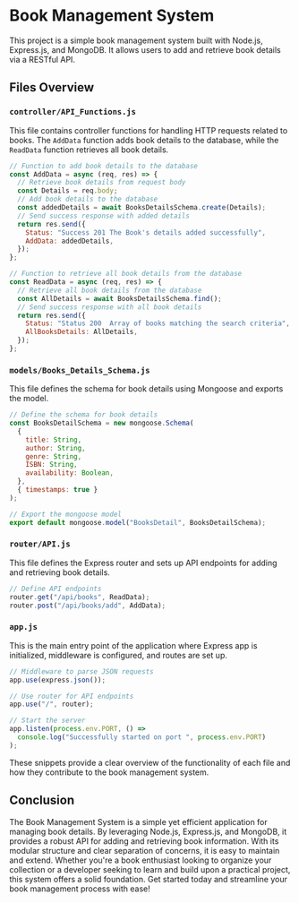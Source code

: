 # Book Management System

This project is a simple book management system built with Node.js, Express.js, and MongoDB. It allows users to add and retrieve book details via a RESTful API.

## Files Overview

### `controller/API_Functions.js`

This file contains controller functions for handling HTTP requests related to books. The `AddData` function adds book details to the database, while the `ReadData` function retrieves all book details.

```javascript
// Function to add book details to the database
const AddData = async (req, res) => {
  // Retrieve book details from request body
  const Details = req.body;
  // Add book details to the database
  const addedDetails = await BooksDetailsSchema.create(Details);
  // Send success response with added details
  return res.send({
    Status: "Success 201 The Book's details added successfully",
    AddData: addedDetails,
  });
};

// Function to retrieve all book details from the database
const ReadData = async (req, res) => {
  // Retrieve all book details from the database
  const AllDetails = await BooksDetailsSchema.find();
  // Send success response with all book details
  return res.send({
    Status: "Status 200  Array of books matching the search criteria",
    AllBooksDetails: AllDetails,
  });
};
```

### `models/Books_Details_Schema.js`

This file defines the schema for book details using Mongoose and exports the model.

```javascript
// Define the schema for book details
const BooksDetailSchema = new mongoose.Schema(
  {
    title: String,
    author: String,
    genre: String,
    ISBN: String,
    availability: Boolean,
  },
  { timestamps: true }
);

// Export the mongoose model
export default mongoose.model("BooksDetail", BooksDetailSchema);
```

### `router/API.js`

This file defines the Express router and sets up API endpoints for adding and retrieving book details.

```javascript
// Define API endpoints
router.get("/api/books", ReadData);
router.post("/api/books/add", AddData);
```

### `app.js`

This is the main entry point of the application where Express app is initialized, middleware is configured, and routes are set up.

```javascript
// Middleware to parse JSON requests
app.use(express.json());

// Use router for API endpoints
app.use("/", router);

// Start the server
app.listen(process.env.PORT, () =>
  console.log("Successfully started on port ", process.env.PORT)
);
```

These snippets provide a clear overview of the functionality of each file and how they contribute to the book management system.

## Conclusion

The Book Management System is a simple yet efficient application for managing book details. By leveraging Node.js, Express.js, and MongoDB, it provides a robust API for adding and retrieving book information. With its modular structure and clear separation of concerns, it is easy to maintain and extend. Whether you're a book enthusiast looking to organize your collection or a developer seeking to learn and build upon a practical project, this system offers a solid foundation. Get started today and streamline your book management process with ease!